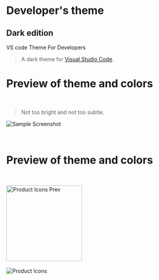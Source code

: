 # Developer's theme
## Dark edition
 VS code Theme For Developers

> A dark theme for [Visual Studio Code](http://code.visualstudio.com).

# Preview of theme and colors
&nbsp;
> Not too bright and not too subtle. 

![Sample Screenshot](https://raw.githubusercontent.com/Rajeshwaran2001/developer-theme-dark/main/assest/theme_sample.png)

&nbsp;
# Preview of theme and colors
&nbsp;

<img src="https://raw.githubusercontent.com/Rajeshwaran2001/developer-theme-dark/main/assest/product_icon_sample.png" alt="Product Icons Prev" style="width:200px;"/>
&nbsp;

![Product Icons](https://raw.githubusercontent.com/Rajeshwaran2001/developer-theme-dark/main/assest/product_icons.png)




